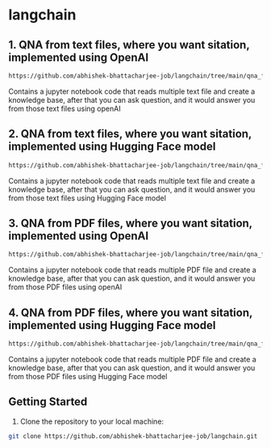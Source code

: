 # langchain

## 1. QNA from text files, where you want sitation, implemented using OpenAI
```bash
https://github.com/abhishek-bhattacharjee-job/langchain/tree/main/qna_from_text_file_with_sitation_using_openAI
```
Contains a jupyter notebook code that reads multiple text file and create a knowledge base, after that you can ask question, and it would answer you from those text files using openAI

## 2. QNA from text files, where you want sitation, implemented using Hugging Face model
```bash
https://github.com/abhishek-bhattacharjee-job/langchain/tree/main/qna_from_text_file_with_sitation_using_local_Model
```
Contains a jupyter notebook code that reads multiple text file and create a knowledge base, after that you can ask question, and it would answer you from those text files using Hugging Face model

## 3. QNA from PDF files, where you want sitation, implemented using OpenAI
```bash
https://github.com/abhishek-bhattacharjee-job/langchain/tree/main/qna_from_pdf_file_with_sitation_using_openAI
```
Contains a jupyter notebook code that reads multiple PDF file and create a knowledge base, after that you can ask question, and it would answer you from those PDF files using openAI

## 4. QNA from PDF files, where you want sitation, implemented using Hugging Face model
```bash
https://github.com/abhishek-bhattacharjee-job/langchain/tree/main/qna_from_pdf_file_with_sitation_using_local_Model
```
Contains a jupyter notebook code that reads multiple PDF file and create a knowledge base, after that you can ask question, and it would answer you from those PDF files using Hugging Face model


## Getting Started

1. Clone the repository to your local machine:

```bash
git clone https://github.com/abhishek-bhattacharjee-job/langchain.git
```

